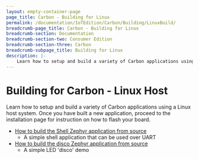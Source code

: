```yaml
---
layout: empty-container-page
page_title: Carbon - Building for Linux
permalink: /documentation/IoTEdition/Carbon/Building/LinuxBuild/
breadcrumb-page_title: Carbon - Building for Linux
breadcrumb-section: Documentation
breadcrumb-section-two: Consumer Edition
breadcrumb-section-three: Carbon
breadcrumb-subpage_title: Building for Linux
description: |-
    Learn how to setup and build a variety of Carbon applications using a Linux host system. Once you have built a new application, proceed to the installation page for instruction on how to flash your board.
---
```

# Building for Carbon - Linux Host

Learn how to setup and build a variety of Carbon applications using a Linux host system. Once you have built a new application, proceed to the installation page for instruction on how to flash your board.

- [How to build the Shell Zephyr application from source](BuildShell.md)
   - A simple shell application that can be used over UART
- [How to build the disco Zephyr application from source](BuildDisco.md)
   - A simple LED 'disco' demo
